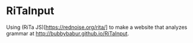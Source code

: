 # RiTaInput

Using (RiTa JS)[https://rednoise.org/rita/] to make a website that analyzes grammar at http://bubbybabur.github.io/RiTaInput.